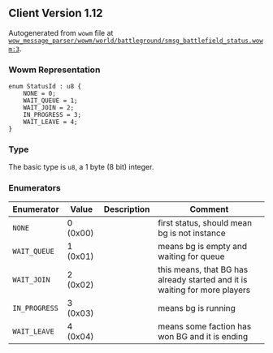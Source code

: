 ## Client Version 1.12

Autogenerated from `wowm` file at [`wow_message_parser/wowm/world/battleground/smsg_battlefield_status.wowm:3`](https://github.com/gtker/wow_messages/tree/main/wow_message_parser/wowm/world/battleground/smsg_battlefield_status.wowm#L3).

### Wowm Representation
```rust,ignore
enum StatusId : u8 {
    NONE = 0;
    WAIT_QUEUE = 1;
    WAIT_JOIN = 2;
    IN_PROGRESS = 3;
    WAIT_LEAVE = 4;
}
```
### Type
The basic type is `u8`, a 1 byte (8 bit) integer.
### Enumerators
| Enumerator | Value  | Description | Comment |
| --------- | -------- | ----------- | ------- |
| `NONE` | 0 (0x00) |  | first status, should mean bg is not instance |
| `WAIT_QUEUE` | 1 (0x01) |  | means bg is empty and waiting for queue |
| `WAIT_JOIN` | 2 (0x02) |  | this means, that BG has already started and it is waiting for more players |
| `IN_PROGRESS` | 3 (0x03) |  | means bg is running |
| `WAIT_LEAVE` | 4 (0x04) |  | means some faction has won BG and it is ending |
